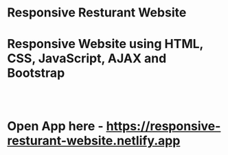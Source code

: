 <h1>Responsive Resturant Website<h1>
  <p>Responsive Website using HTML, CSS, JavaScript, AJAX and Bootstrap </p><br>
  
  Open App here - https://responsive-resturant-website.netlify.app
  
